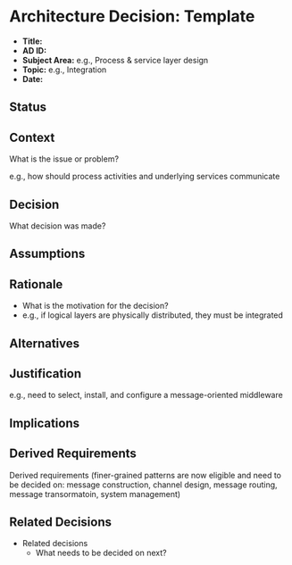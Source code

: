 # Architecture Decision: Template

* **Title:**
* **AD ID:**
* **Subject Area:** e.g., Process & service layer design
* **Topic:** e.g., Integration
* **Date:**

## Status

## Context

What is the issue or problem?

e.g., how should process activities and underlying services communicate

## Decision

What decision was made?

## Assumptions

## Rationale

* What is the motivation for the decision?
* e.g., if logical layers are physically distributed, they must be integrated

## Alternatives

## Justification

e.g., need to select, install, and configure a message-oriented middleware

## Implications

## Derived Requirements

Derived requirements (finer-grained patterns are now eligible and need to be decided on: message construction, channel design, message routing, message transormatoin, system management)

## Related Decisions

* Related decisions
    * What needs to be decided on next?
